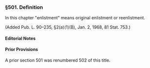 ### §501. Definition ###

In this chapter "enlistment" means original enlistment or reenlistment.

(Added Pub. L. 90–235, §2(a)(1)(B), Jan. 2, 1968, 81 Stat. 753.)

#### **Editorial Notes** ####

#### Prior Provisions ####

A prior section 501 was renumbered 502 of this title.